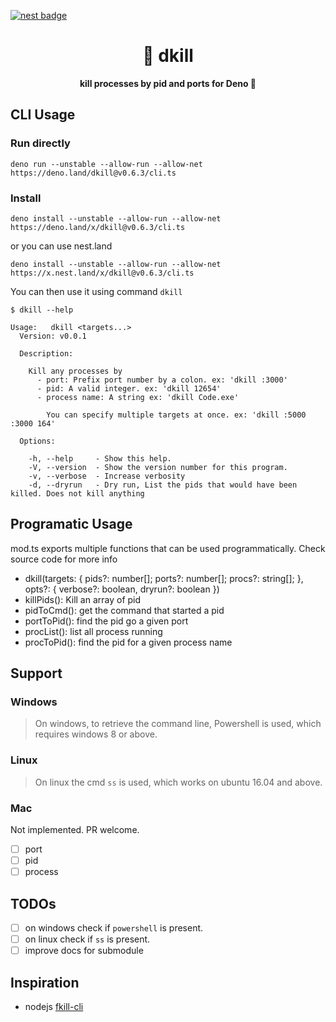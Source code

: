 [![nest badge](https://nest.land/badge.svg)](https://nest.land/package/dkill)

<h1 align="center">
  🎯 dkill
</h1>

<p align="center">
  <b>kill processes by pid and ports for Deno 🦕</b>
</p>

## CLI Usage

### Run directly

```
deno run --unstable --allow-run --allow-net https://deno.land/dkill@v0.6.3/cli.ts
```

### Install

```
deno install --unstable --allow-run --allow-net https://deno.land/x/dkill@v0.6.3/cli.ts
```

or you can use nest.land

```
deno install --unstable --allow-run --allow-net https://x.nest.land/x/dkill@v0.6.3/cli.ts
```

You can then use it using command `dkill`

```
$ dkill --help

Usage:   dkill <targets...>
  Version: v0.0.1

  Description:

    Kill any processes by
      - port: Prefix port number by a colon. ex: 'dkill :3000'
      - pid: A valid integer. ex: 'dkill 12654'
      - process name: A string ex: 'dkill Code.exe'

        You can specify multiple targets at once. ex: 'dkill :5000 :3000 164'

  Options:

    -h, --help     - Show this help.
    -V, --version  - Show the version number for this program.
    -v, --verbose  - Increase verbosity
    -d, --dryrun   - Dry run, List the pids that would have been killed. Does not kill anything
```

## Programatic Usage

mod.ts exports multiple functions that can be used programmatically. Check
source code for more info

- dkill(targets: { pids?: number[]; ports?: number[]; procs?: string[]; },
  opts?: { verbose?: boolean, dryrun?: boolean })
- killPids(): Kill an array of pid
- pidToCmd(): get the command that started a pid
- portToPid(): find the pid go a given port
- procList(): list all process running
- procToPid(): find the pid for a given process name

## Support

### Windows

> On windows, to retrieve the command line, Powershell is used, which requires
> windows 8 or above.

### Linux

> On linux the cmd `ss` is used, which works on ubuntu 16.04 and above.

### Mac

Not implemented. PR welcome.

- [ ] port
- [ ] pid
- [ ] process

## TODOs

- [ ] on windows check if `powershell` is present.
- [ ] on linux check if `ss` is present.
- [ ] improve docs for submodule

## Inspiration

- nodejs [fkill-cli](https://www.npmjs.com/package/fkill-cli)
